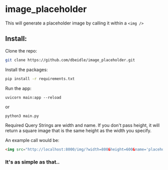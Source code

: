 # image_placeholder
This will generate a placeholder image by calling it within a `<img />`

## Install:
Clone the repo:

```sh
git clone https://github.com/dbeidle/image_placeholder.git
```
Install the packages:
```sh
pip install -r requirements.txt
```

Run the app:
```shell 
uvicorn main:app --reload
```
or
```shell
python3 main.py
```


Required Query Strings are width and name. If you don't pass height, it will return a square image that is the same height as the width you specify.

An example call would be:
```html
<img src="http://localhost:8000/img/?width=800&height=600&name='placeholder image'" />

```

### It's as simple as that..  